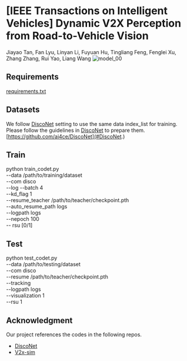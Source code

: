 # [IEEE Transactions on Intelligent Vehicles] Dynamic V2X Perception from Road-to-Vehicle Vision
Jiayao Tan, Fan Lyu, Linyan Li, Fuyuan Hu, Tingliang Feng, Fenglei Xu, Zhang Zhang, Rui Yao, Liang Wang
![model_00](https://github.com/tjy1423317192/AR2VP/assets/64483944/5ab328a7-e69a-45c3-900c-ad2044a7e309)

## Requirements
[requirements.txt](requirements.txt)

## Datasets
We follow [DiscoNet]([url](https://github.com/ai4ce/DiscoNet)) setting to use the same data index_list for training. 
Please follow the guidelines in [DiscoNet]([url](https://github.com/ai4ce/DiscoNet)) to prepare them.
[https://github.com/ai4ce/DiscoNet](#DiscoNet.)
## Train
python train_codet.py \
    --data  /path/to/training/dataset \
    --com disco \
    --log --batch 4 \
    --kd_flag 1 \
    --resume_teacher /path/to/teacher/checkpoint.pth \
    --auto_resume_path logs \
    --logpath logs \
    --nepoch 100 \
    -- rsu [0/1]
## Test
python test_codet.py \
    --data /path/to/testing/dataset \
    --com disco \
    --resume /path/to/teacher/checkpoint.pth \
    --tracking \
    --logpath logs \
    --visualization 1 \
    --rsu 1
    
## Acknowledgment
Our project references the codes in the following repos.
- [DiscoNet]([https://github.com/xyutao/fscil](https://github.com/ai4ce/DiscoNet))
- [V2x-sim]([https://github.com/ai4ce/V2X-Sim])
